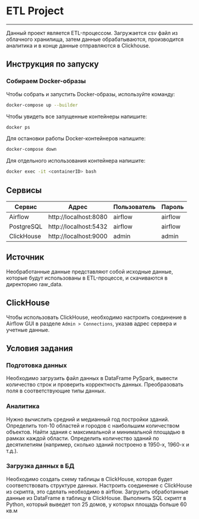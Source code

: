 # ETL Project
***
Данный проект является ETL-процессом. Загружается csv файл из облачного хранилища, затем данные обрабатываются, производится аналитика и в конце данные отправляются в Clickhouse. 

## Инструкция по запуску

### Собираем Docker-образы

Чтобы собрать и запустить Docker-образы, используйте команду:

```bash
docker-compose up --builder
```

Чтобы увидеть все запущенные контейнеры напишите:

```bash
docker ps
```

Для остановки работы Docker-контейнеров напишите:

```bash
docker-compose down
```

Для отдельного использования контейнера напишите:

```bash
docker exec -it <containerID> bash
```

## Сервисы

| Сервис        | Адрес                   | Пользователь  | Пароль      |
|---------------|-------------------------|---------------|-------------|
| Airflow       | http://localhost:8080    | airflow       | airflow     |
| PostgreSQL    | http://localhost:5432    | airflow       | airflow     |
| ClickHouse    | http://localhost:9000    | admin         | admin       |


## Источник

Необработанные данные представляют собой исходные данные, которые будут использованы в ETL-процессе, и скачиваются в директорию raw_data.

## ClickHouse

Чтобы использовать ClickHouse, необходимо настроить соединение в Airflow GUI в разделе `Admin > Connections`, указав адрес сервера и учетные данные.

## Условия задания

### Подготовка данных
Необходимо загрузить файл данных в DataFrame PySpark, вывести количество строк и проверить корректность данных. Преобразовать поля в соответствующие типы данных. 

### Аналитика

Нужно вычислить средний и медианный год постройки зданий. Определить топ-10 областей и городов с наибольшим количеством объектов. Найти здания с максимальной и минимальной площадью в рамках каждой области. Определить количество зданий по десятилетиям (например, сколько зданий построено в 1950-х, 1960-х и т.д.).

### Загрузка данных в БД

Необходимо создать схему таблицы в ClickHouse, которая будет соответствовать структуре данных. Настроить соединение с ClickHouse из скрипта, это сделать необходимо в airflow. Загрузить обработанные данные из DataFrame в таблицу в ClickHouse.  Выполнить SQL скрипт в Python, который выведет топ 25 домов, у которых площадь больше 60 кв.м
